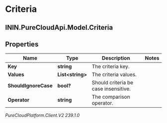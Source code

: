 # Criteria

## ININ.PureCloudApi.Model.Criteria

## Properties

|Name | Type | Description | Notes|
|------------ | ------------- | ------------- | -------------|
| **Key** | **string** | The criteria key. | |
| **Values** | **List&lt;string&gt;** | The criteria values. | |
| **ShouldIgnoreCase** | **bool?** | Should criteria be case insensitive. | |
| **Operator** | **string** | The comparison operator. | |



_PureCloudPlatform.Client.V2 239.1.0_
